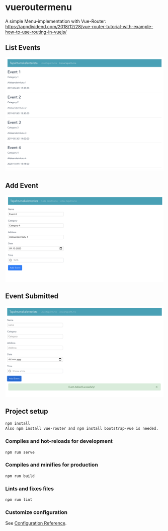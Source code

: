 # vueroutermenu
A simple Menu-implementation with Vue-Router: https://appdividend.com/2018/12/28/vue-router-tutorial-with-example-how-to-use-routing-in-vuejs/

## List Events
![listEvents](listEvents.png)
## Add Event
![addEvent](addEvent.png)
## Event Submitted
![submitted](submitted.png)

## Project setup
```
npm install
Also npm install vue-router and npm install bootstrap-vue is needed.
```

### Compiles and hot-reloads for development
```
npm run serve
```

### Compiles and minifies for production
```
npm run build
```

### Lints and fixes files
```
npm run lint
```

### Customize configuration
See [Configuration Reference](https://cli.vuejs.org/config/).


